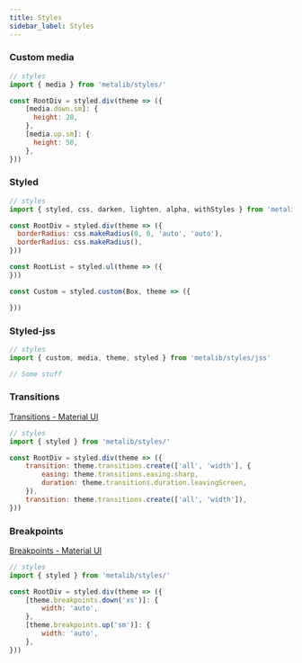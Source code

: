 ```yaml
---
title: Styles
sidebar_label: Styles
---
```


### Custom media

```javascript
// styles
import { media } from 'metalib/styles/'

const RootDiv = styled.div(theme => ({
    [media.down.sm]: {
      height: 28,
    },
    [media.up.sm]: {
      height: 50,
    },
}))


```

### Styled

```javascript
// styles
import { styled, css, darken, lighten, alpha, withStyles } from 'metalib/styles/'

const RootDiv = styled.div(theme => ({
  borderRadius: css.makeRadius(0, 0, 'auto', 'auto'),
  borderRadius: css.makeRadius(),
}))

const RootList = styled.ul(theme => ({
}))

const Custom = styled.custom(Box, theme => ({

}))
```

### Styled-jss

```javascript
// styles
import { custom, media, theme, styled } from 'metalib/styles/jss'

// Some stuff
```

### Transitions

[Transitions - Material UI](https://mui.com/material-ui/customization/transitions/)

```javascript
// styles
import { styled } from 'metalib/styles/'

const RootDiv = styled.div(theme => ({
    transition: theme.transitions.create(['all', 'width'], {
        easing: theme.transitions.easing.sharp,
        duration: theme.transitions.duration.leavingScreen,
    }),
    transition: theme.transitions.create(['all', 'width']),
}))
```

### Breakpoints

[Breakpoints - Material UI](https://mui.com/material-ui/customization/breakpoints/)

```javascript
// styles
import { styled } from 'metalib/styles/'

const RootDiv = styled.div(theme => ({
    [theme.breakpoints.down('xs')]: {
        width: 'auto',
    },
    [theme.breakpoints.up('sm')]: {
        width: 'auto',
    },
}))
```
